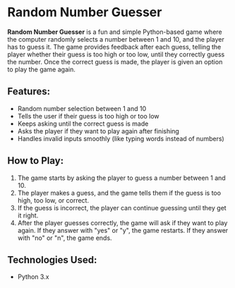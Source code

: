<h1>Random Number Guesser</h1>

<p><strong>Random Number Guesser</strong> is a fun and simple Python-based game where the computer randomly selects a number between 1 and 10, and the player has to guess it. The game provides feedback after each guess, telling the player whether their guess is too high or too low, until they correctly guess the number. Once the correct guess is made, the player is given an option to play the game again.</p>

<h2>Features:</h2>
<ul>
  <li>Random number selection between 1 and 10</li>
  <li>Tells the user if their guess is too high or too low</li>
  <li>Keeps asking until the correct guess is made</li>
  <li>Asks the player if they want to play again after finishing</li>
  <li>Handles invalid inputs smoothly (like typing words instead of numbers)</li>
</ul>

<h2>How to Play:</h2>
<ol>
  <li>The game starts by asking the player to guess a number between 1 and 10.</li>
  <li>The player makes a guess, and the game tells them if the guess is too high, too low, or correct.</li>
  <li>If the guess is incorrect, the player can continue guessing until they get it right.</li>
  <li>After the player guesses correctly, the game will ask if they want to play again. If they answer with "yes" or "y", the game restarts. If they answer with "no" or "n", the game ends.</li>
</ol>

<h2>Technologies Used:</h2>
<ul>
  <li>Python 3.x</li>
</ul>

